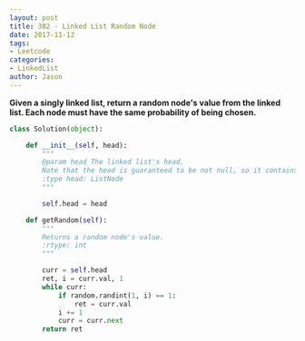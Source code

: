 ```yaml
---
layout: post
title: 382 - Linked List Random Node
date: 2017-11-12
tags:
- Leetcode
categories:
- LinkedList
author: Jason
---
```

**Given a singly linked list, return a random node's value from the linked list. Each node must have the same probability of being chosen.**


```python
class Solution(object):

    def __init__(self, head):
        """
        @param head The linked list's head.
        Note that the head is guaranteed to be not null, so it contains at least one node.
        :type head: ListNode
        """

        self.head = head

    def getRandom(self):
        """
        Returns a random node's value.
        :rtype: int
        """

        curr = self.head
        ret, i = curr.val, 1
        while curr:
            if random.randint(1, i) == 1:
                ret = curr.val
            i += 1
            curr = curr.next
        return ret
```
